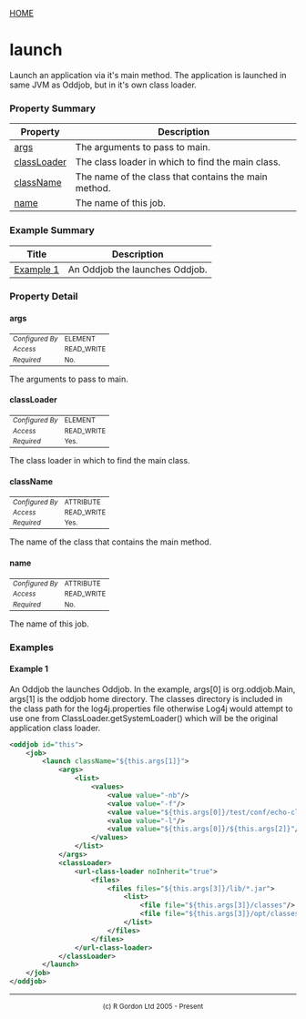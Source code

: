 [HOME](../../../README.md)
# launch

Launch an application via it's main method. The
application is launched in same JVM as Oddjob, but in it's own class loader.

### Property Summary

| Property | Description |
| -------- | ----------- |
| [args](#propertyargs) | The arguments to pass to main. | 
| [classLoader](#propertyclassLoader) | The class loader in which to find the main class. | 
| [className](#propertyclassName) | The name of the class that contains the main method. | 
| [name](#propertyname) | The name of this job. | 


### Example Summary

| Title | Description |
| ----- | ----------- |
| [Example 1](#example1) | An Oddjob the launches Oddjob. |


### Property Detail
#### args <a name="propertyargs"></a>

<table style='font-size:smaller'>
      <tr><td><i>Configured By</i></td><td>ELEMENT</td></tr>
      <tr><td><i>Access</i></td><td>READ_WRITE</td></tr>
      <tr><td><i>Required</i></td><td>No.</td></tr>
</table>

The arguments to pass to main.

#### classLoader <a name="propertyclassLoader"></a>

<table style='font-size:smaller'>
      <tr><td><i>Configured By</i></td><td>ELEMENT</td></tr>
      <tr><td><i>Access</i></td><td>READ_WRITE</td></tr>
      <tr><td><i>Required</i></td><td>Yes.</td></tr>
</table>

The class loader in which to find the main class.

#### className <a name="propertyclassName"></a>

<table style='font-size:smaller'>
      <tr><td><i>Configured By</i></td><td>ATTRIBUTE</td></tr>
      <tr><td><i>Access</i></td><td>READ_WRITE</td></tr>
      <tr><td><i>Required</i></td><td>Yes.</td></tr>
</table>

The name of the class that contains the main method.

#### name <a name="propertyname"></a>

<table style='font-size:smaller'>
      <tr><td><i>Configured By</i></td><td>ATTRIBUTE</td></tr>
      <tr><td><i>Access</i></td><td>READ_WRITE</td></tr>
      <tr><td><i>Required</i></td><td>No.</td></tr>
</table>

The name of this job.


### Examples
#### Example 1 <a name="example1"></a>

An Oddjob the launches Oddjob. In the example, args[0] is org.oddjob.Main, args[1] is the
oddjob home directory. The classes directory is included in the class path
for the log4j.properties file otherwise Log4j would attempt to use one
from ClassLoader.getSystemLoader() which will be the original application
class loader.

```xml
<oddjob id="this">
    <job>
        <launch className="${this.args[1]}">
            <args>
                <list>
                    <values>
                        <value value="-nb"/>
                        <value value="-f"/>
                        <value value="${this.args[0]}/test/conf/echo-class-loader.xml"/>
                        <value value="-l"/>
                        <value value="${this.args[0]}/${this.args[2]}"/>
                    </values>
                </list>
            </args>
            <classLoader>
                <url-class-loader noInherit="true">
                    <files>
                        <files files="${this.args[3]}/lib/*.jar">
                            <list>
                                <file file="${this.args[3]}/classes"/>
                                <file file="${this.args[3]}/opt/classes"/>
                            </list>
                        </files>
                    </files>
                </url-class-loader>
            </classLoader>
        </launch>
    </job>
</oddjob>
```



-----------------------

<div style='font-size: smaller; text-align: center;'>(c) R Gordon Ltd 2005 - Present</div>
